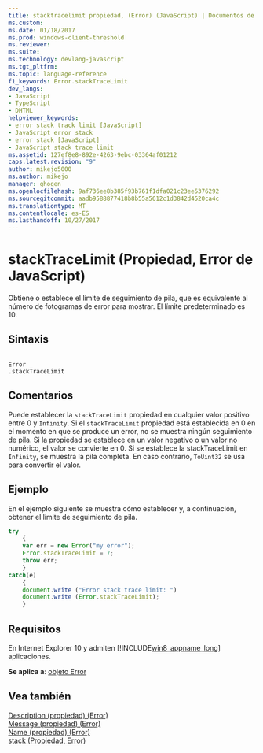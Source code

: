 ```yaml
---
title: stacktracelimit propiedad, (Error) (JavaScript) | Documentos de Microsoft
ms.custom: 
ms.date: 01/18/2017
ms.prod: windows-client-threshold
ms.reviewer: 
ms.suite: 
ms.technology: devlang-javascript
ms.tgt_pltfrm: 
ms.topic: language-reference
f1_keywords: Error.stackTraceLimit
dev_langs:
- JavaScript
- TypeScript
- DHTML
helpviewer_keywords:
- error stack track limit [JavaScript]
- JavaScript error stack
- error stack [JavaScript]
- JavaScript stack trace limit
ms.assetid: 127ef8e8-892e-4263-9ebc-03364af01212
caps.latest.revision: "9"
author: mikejo5000
ms.author: mikejo
manager: ghogen
ms.openlocfilehash: 9af736ee8b385f93b761f1dfa021c23ee5376292
ms.sourcegitcommit: aadb9588877418b8b55a5612c1d3842d4520ca4c
ms.translationtype: MT
ms.contentlocale: es-ES
ms.lasthandoff: 10/27/2017
---
```

# <a name="stacktracelimit-property-error-javascript"></a>stackTraceLimit (Propiedad, Error de JavaScript)
Obtiene o establece el límite de seguimiento de pila, que es equivalente al número de fotogramas de error para mostrar. El límite predeterminado es 10.  
  
## <a name="syntax"></a>Sintaxis  
  
```  
  
Error  
.stackTraceLimit   
```  
  
## <a name="remarks"></a>Comentarios  
 Puede establecer la `stackTraceLimit` propiedad en cualquier valor positivo entre 0 y `Infinity`. Si el `stackTraceLimit` propiedad está establecida en 0 en el momento en que se produce un error, no se muestra ningún seguimiento de pila. Si la propiedad se establece en un valor negativo o un valor no numérico, el valor se convierte en 0. Si se establece la stackTraceLimit en `Infinity`, se muestra la pila completa. En caso contrario, `ToUint32` se usa para convertir el valor.  
  
## <a name="example"></a>Ejemplo  
 En el ejemplo siguiente se muestra cómo establecer y, a continuación, obtener el límite de seguimiento de pila.  
  
```JavaScript  
try  
    {  
    var err = new Error("my error");  
    Error.stackTraceLimit = 7;  
    throw err;  
    }  
catch(e)  
    {  
    document.write ("Error stack trace limit: ")  
    document.write (Error.stackTraceLimit);  
    }  
```  
  
## <a name="requirements"></a>Requisitos  
 En Internet Explorer 10 y admiten [!INCLUDE[win8_appname_long](../../javascript/includes/win8-appname-long-md.md)] aplicaciones.  
  
 **Se aplica a**: [objeto Error](../../javascript/reference/error-object-javascript.md)  
  
## <a name="see-also"></a>Vea también  
 [Description (propiedad) (Error)](../../javascript/reference/description-property-error-javascript.md)   
 [Message (propiedad) (Error)](../../javascript/reference/message-property-error-javascript.md)   
 [Name (propiedad) (Error)](../../javascript/reference/name-property-error-javascript.md)   
 [stack (Propiedad, Error)](../../javascript/reference/stack-property-error-javascript.md)